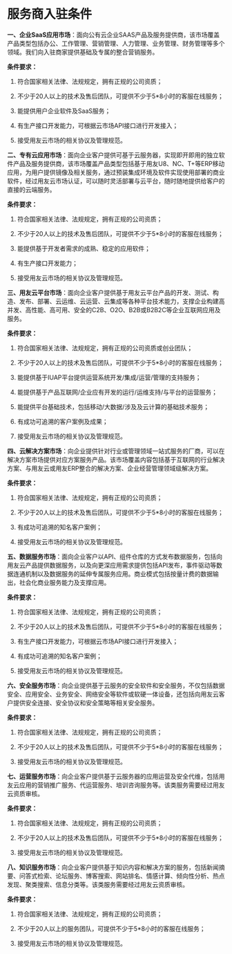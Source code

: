 # 服务商入驻条件

**一、企业SaaS应用市场**：面向公有云企业SAAS产品及服务提供商，该市场覆盖产品类型包括办公、工作管理、营销管理、人力管理、业务管理、财务管理等多个领域。我们向入驻商家提供基础及专属的整合营销服务。

**条件要求：**

1. 符合国家相关法律、法规规定，拥有正规的公司资质；

2. 不少于20人以上的技术及售后团队，可提供不少于5\*8小时的客服在线服务；

3. 能提供用户企业软件及SaaS服务；

4. 有生产接口开发能力，可根据云市场API接口进行开发接入；

5. 接受用友云市场的相关协议及管理规范。



**二、专有云应用市场**：面向企业客户提供可基于云服务器，实现即开即用的独立软件产品及服务提供商，该市场覆盖产品类型包括基于用友U8、NC、T+等ERP移动应用，为用户提供镜像及相关服务，通过预装集成环境及软件实现使用部署的商业软件，经过用友云市场认证，可以随时灵活部署与云平台，随时随地提供给客户的直接的云端服务。

**条件要求：**

1. 符合国家相关法律、法规规定，拥有正规的公司资质；

2. 不少于20人以上的技术及售后团队，可提供不少于5\*8小时的客服在线服务；

3. 能提供基于开发者需求的成熟、稳定的应用软件；

4. 有生产接口开发能力；

5. 接受用友云市场的相关协议及管理规范。



**三、用友云平台市场**：面向企业客户提供基于用友云平台产品的开发、测试、构造、发布、部署、云运维、云运营、云集成等各种平台技术能力，支撑企业构建高并发、高性能、高可用、安全的C2B、O2O、B2B或B2B2C等企业互联网应用及服务。

**条件要求：**

1. 符合国家相关法律、法规规定，拥有正规的公司资质或创业团队；

2. 不少于20人以上的技术及售后团队，可提供不少于5\*8小时的客服在线服务；

3. 能提供基于IUAP平台提供运营系统开发\/集成\/运营\/管理的支持服务；

4. 能提供基于产品互联网\/企业应有开发的运行\/运维支持\/与平台的运营服务；

5. 能提供平台基础技术，包括移动\/大数据\/涉及及云计算的基础技术服务；

6. 有成功可追溯的客户案例及成果；

7. 接受用友云市场的相关协议及管理规范。



**四、云解决方案市场**：向企业提供针对行业或管理领域一站式服务的厂商，可以在解决方案市场提供对应方案服务产品。该市场覆盖内容包括基于互联网的行业解决方案、与用友云或用友ERP整合的解决方案、企业经营管理领域级解决方案。

**条件要求：**

1. 符合国家相关法律、法规规定，拥有正规的公司资质；

2. 不少于20人以上的技术及售后团队，可提供不少于5\*8小时的客服在线服务；

3. 有成功可追溯的知名客户案例；

4. 接受用友云市场的相关协议及管理规范。



**五、数据服务市场**：面向企业客户以API、组件仓库的方式发布数据服务，包括向用友云产品提供数据服务，以及向更深应用需求提供包括API发布，事件驱动等数据连通机制以及数据服务的延伸专属服务应用。商业模式包括按量计费的数据输出，社会化商业服务能力及支撑应用。

**条件要求：**

1. 符合国家相关法律、法规规定，拥有正规的公司资质；

2. 不少于20人以上的技术及售后团队，可提供不少于5\*8小时的客服在线服务；

3. 有生产接口开发能力，可根据云市场API接口进行开发接入；

4. 有成功可追溯的知名客户案例；

5. 接受用友云市场的相关协议及管理规范。



**六、安全服务市场**：向企业提供基于云服务的安全软件和安全服务，不仅包括数据安全、应用安全、业务安全、网络安全等软件或软硬一体设备，还包括向用友云客户提供安全连接、安全协议和安全策略等相关安全服务。

**条件要求：**

1. 符合国家相关法律、法规规定，拥有正规的公司资质；

2. 不少于20人以上的技术及售后团队，可提供不少于5\*8小时的客服在线服务；

3. 接受用友云市场的相关协议及管理规范。



**七、运营服务市场**：向企业客户提供基于云服务器的应用运营及安全代维，包括用友云应用的营销推广服务、代运营服务、培训咨询服务等。该类服务需要经过用友云资质审核。

**条件要求：**

1. 符合国家相关法律、法规规定，拥有正规的公司资质；

2. 不少于20人以上的技术及售后团队，可提供不少于5\*8小时的客服在线服务；

3. 接受用友云市场的相关协议及管理规范。



**八、知识服务市场**：向企业客户提供基于知识内容和解决方案的服务，包括新闻摘要、问答式检索、论坛服务、博客搜索、网站排名、情感计算、倾向性分析、热点发现、聚类搜索、信息分类等。该类服务需要经过用友云资质审核。

**条件要求：**

1. 符合国家相关法律、法规规定，拥有正规的公司资质；

2. 不少于20人以上的服务团队，可提供不少于5\*8小时的客服在线服务；

3. 接受用友云市场的相关协议及管理规范。

